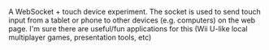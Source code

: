 A WebSocket + touch device experiment. The socket is used to send touch input
from a tablet or phone to other devices (e.g. computers) on the web page.
I'm sure there are useful/fun applications for this (Wii U-like local multiplayer
games, presentation tools, etc)
